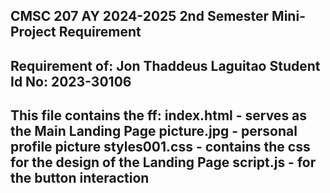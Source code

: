 CMSC 207 AY 2024-2025 2nd Semester Mini-Project Requirement
-------------------------------------------------------------------
Requirement of:
Jon Thaddeus Laguitao
Student Id No: 2023-30106
-------------------------------------------------------------------
This file contains the ff:
index.html - serves as the Main Landing Page
picture.jpg - personal profile picture
styles001.css - contains the css for the design of the Landing Page
script.js - for the button interaction
-------------------------------------------------------------------
